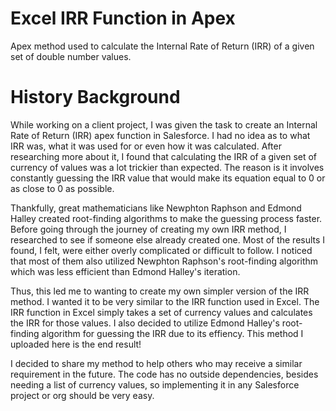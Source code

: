 # Excel IRR Function in Apex
Apex method used to calculate the Internal Rate of Return (IRR) of a given set of double number values.

# History Background
While working on a client project, I was given the task to create an Internal Rate of Return (IRR) apex function in Salesforce. I had no idea as to what IRR was, what it was used for or even how it was calculated. After researching more about it, I found that calculating the IRR of a given set of currency of values was a lot trickier than expected. The reason is it involves constantly guessing the IRR value that would make its equation equal to 0 or as close to 0 as possible. 

Thankfully, great mathematicians like Newphton Raphson and Edmond Halley created root-finding algorithms to make the guessing process faster. Before going through the journey of creating my own IRR method, I researched to see if someone else already created one. Most of the results I found, I felt, were either overly complicated or difficult to follow. I noticed that most of them also utilized Newphton Raphson's root-finding algorithm which was less efficient than Edmond Halley's iteration.

Thus, this led me to wanting to create my own simpler version of the IRR method. I wanted it to be very similar to the IRR function used in Excel. The IRR function in Excel simply takes a set of currency values and calculates the IRR for those values. I also decided to utilize Edmond Halley's root-finding algorithm for guessing the IRR due to its effiency. This method I uploaded here is the end result!

I decided to share my method to help others who may receive a similar requirement in the future. The code has no outside dependencies, besides needing a list of currency values, so implementing it in any Salesforce project or org should be very easy.
